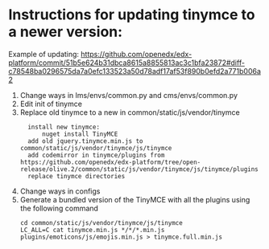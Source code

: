 # Instructions for updating tinymce to a newer version:

Example of updating: https://github.com/openedx/edx-platform/commit/51b5e624b31dbca8615a8855813ac3c1bfa23872#diff-c78548ba0296575da7a0efc133523a50d78adf17af53f890b0efd2a771b006a2

1. Change ways in lms/envs/common.py and cms/envs/common.py
2. Edit init of tinymce
3. Replace old tinymce to a new in common/static/js/vendor/tinymce
    ```
	  install new tinymce:
          nuget install TinyMCE
	  add old jquery.tinymce.min.js to common/static/js/vendor/tinymce/js/tinymce
	  add codemirror in tinymce/plugins from https://github.com/openedx/edx-platform/tree/open-release/olive.2/common/static/js/vendor/tinymce/js/tinymce/plugins
	  replace tinymce directories
    ```
4. Change ways in configs
5. Generate a bundled version of the TinyMCE with all the plugins using the following command
    ```
    cd common/static/js/vendor/tinymce/js/tinymce
    LC_ALL=C cat tinymce.min.js */*/*.min.js plugins/emoticons/js/emojis.min.js > tinymce.full.min.js
    ```
